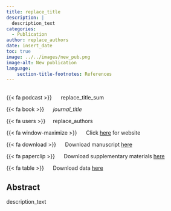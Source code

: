 ```yaml
---
title: replace_title
description: |
  description_text 
categories:
  - Publication
author: replace_authors
date: insert_date
toc: true
image: ../../images/new_pub.png
image-alt: New publication
language: 
    section-title-footnotes: References
---
```



<br>
{{< fa podcast >}} &nbsp;&nbsp;&nbsp;&nbsp; replace_title_sum

{{< fa book >}} &nbsp;&nbsp;&nbsp;&nbsp; *journal_title*

{{< fa users >}} &nbsp;&nbsp;&nbsp; replace_authors

{{< fa window-maximize >}} &nbsp;&nbsp;&nbsp;&nbsp; Click [here](url_journal) for website

{{< fa download >}} &nbsp;&nbsp;&nbsp;&nbsp; Download manuscript [here](url_for_pdf)

{{< fa paperclip >}} &nbsp;&nbsp;&nbsp;&nbsp; Download supplementary materials [here](url_for_supp)

{{< fa table >}} &nbsp;&nbsp;&nbsp;&nbsp; Download data [here](url_for_supp)


## Abstract

description_text
